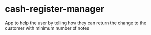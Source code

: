 # cash-register-manager
App to help the user by telling how they can return the change to the customer with minimum number of notes
